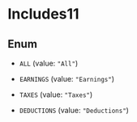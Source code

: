 

# Includes11

## Enum


* `ALL` (value: `"All"`)

* `EARNINGS` (value: `"Earnings"`)

* `TAXES` (value: `"Taxes"`)

* `DEDUCTIONS` (value: `"Deductions"`)




